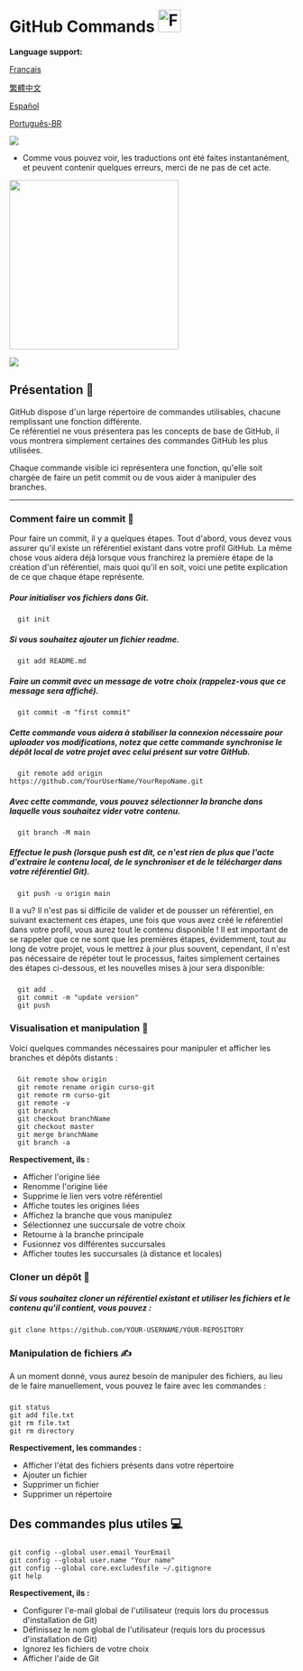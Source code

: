 # GitHub Commands <img src="https://user-images.githubusercontent.com/74038190/216122041-518ac897-8d92-4c6b-9b3f-ca01dcaf38ee.png" alt="Fire" width="40" />

**Language support:**

<p>
    <a href="/GitDocs/readme_fr.md">Français </a>
<p/> 
<p>
    <a href="/GitDocs/readme_ch.md">繁體中文</a>
<p/> 
<p>
    <a href="/GitDocs/readme_es.md">Español</a>
<p/>
<p>
    <a href="/GitDocs/readme_pt-br.md">Português-BR</a>
<p/>

![](https://i.imgur.com/waxVImv.png)

* Comme vous pouvez voir, les traductions ont été faites instantanément, et peuvent contenir quelques erreurs, merci de ne pas de cet acte.
  
<img src="https://github.com/Anmol-Baranwal/Cool-GIFs-For-GitHub/assets/74038190/9db4b864-a764-468f-9052-7bfa1bfe9a74" width="300">

![](https://i.imgur.com/waxVImv.png)

## Présentation 👶

GitHub dispose d'un large répertoire de commandes utilisables, chacune remplissant une fonction différente. <br />
Ce référentiel ne vous présentera pas les concepts de base de GitHub, il vous montrera simplement certaines des commandes GitHub les plus utilisées.

Chaque commande visible ici représentera une fonction, qu'elle soit chargée de faire un petit commit ou de vous aider à manipuler des branches.

---

### Comment faire un commit 🐤

Pour faire un commit, il y a quelques étapes. Tout d'abord, vous devez vous assurer qu'il existe un référentiel existant dans votre profil GitHub.
La même chose vous aidera déjà lorsque vous franchirez la première étape de la création d'un référentiel, mais quoi qu'il en soit, voici une petite explication de ce que chaque étape représente.

##### Pour initialiser vos fichiers dans Git.
      git init
      
##### Si vous souhaitez ajouter un fichier readme.
      git add README.md

##### Faire un commit avec un message de votre choix (rappelez-vous que ce message sera affiché).
      git commit -m "first commit"

##### Cette commande vous aidera à stabiliser la connexion nécessaire pour uploader vos modifications, notez que cette commande synchronise le dépôt local de votre projet avec celui présent sur votre GitHub.
      git remote add origin https://github.com/YourUserName/YourRepoName.git

##### Avec cette commande, vous pouvez sélectionner la branche dans laquelle vous souhaitez vider votre contenu.
      git branch -M main

##### Effectue le push (lorsque _push_ est dit, ce n'est rien de plus que l'acte d'extraire le contenu local, de le synchroniser et de le télécharger dans votre référentiel Git).
      git push -u origin main

Il a vu? Il n'est pas si difficile de valider et de pousser un référentiel, en suivant exactement ces étapes, une fois que vous avez créé le référentiel dans votre profil, vous aurez tout le contenu disponible !
Il est important de se rappeler que ce ne sont que les premières étapes, évidemment, tout au long de votre projet, vous le mettrez à jour plus souvent, cependant, il n'est pas nécessaire de répéter tout le processus, faites simplement certaines des étapes ci-dessous, et les nouvelles mises à jour sera disponible:

#####
      git add . 
      git commit -m "update version"
      git push


### Visualisation et manipulation 🙌

Voici quelques commandes nécessaires pour manipuler et afficher les branches et dépôts distants :

#####
      Git remote show origin
      git remote rename origin curso-git
      git remote rm curso-git
      git remote -v
      git branch
      git checkout branchName
      git checkout master
      git merge branchName
      git branch -a

**Respectivement, ils :**

* Afficher l'origine liée
* Renomme l'origine liée
* Supprime le lien vers votre référentiel
* Affiche toutes les origines liées
* Affichez la branche que vous manipulez
* Sélectionnez une succursale de votre choix
* Retourne à la branche principale
* Fusionnez vos différentes succursales
* Afficher toutes les succursales (à distance et locales)


### Cloner un dépôt 👷

##### Si vous souhaitez cloner un référentiel existant et utiliser les fichiers et le contenu qu'il contient, vous pouvez :
    git clone https://github.com/YOUR-USERNAME/YOUR-REPOSITORY


### Manipulation de fichiers ✍️

A un moment donné, vous aurez besoin de manipuler des fichiers, au lieu de le faire manuellement, vous pouvez le faire avec les commandes :

#####
    git status
    git add file.txt
    git rm file.txt
    git rm directory 

**Respectivement, les commandes :**

* Afficher l'état des fichiers présents dans votre répertoire
* Ajouter un fichier
* Supprimer un fichier
* Supprimer un répertoire


## Des commandes plus utiles 💻

#####
    git config --global user.email YourEmail
    git config --global user.name "Your name"
    git config --global core.excludesfile ~/.gitignore
    git help

**Respectivement, ils :**

* Configurer l'e-mail global de l'utilisateur (requis lors du processus d'installation de Git)
* Définissez le nom global de l'utilisateur (requis lors du processus d'installation de Git)
* Ignorez les fichiers de votre choix
* Afficher l'aide de Git
